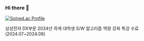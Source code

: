 ### Hi there 👋

[![Solved.ac Profile](http://mazassumnida.wtf/api/v2/generate_badge?boj=2jh627)](https://solved.ac/2jh627)

삼성전자 DX부문 2024년 하계 대학생 S/W 알고리즘 역량 강화 특강 수료 (2024.07~2024.08)
